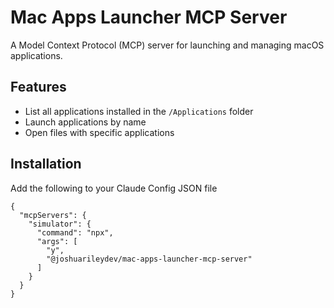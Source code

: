 # Mac Apps Launcher MCP Server

A Model Context Protocol (MCP) server for launching and managing macOS applications.

## Features

- List all applications installed in the `/Applications` folder
- Launch applications by name
- Open files with specific applications

## Installation
Add the following to your Claude Config JSON file
```
{
  "mcpServers": {
    "simulator": {
      "command": "npx",
      "args": [
        "y",
        "@joshuarileydev/mac-apps-launcher-mcp-server"
      ]
    }
  }
}
```